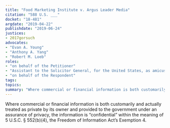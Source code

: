 ```yaml
---
title: "Food Marketing Institute v. Argus Leader Media"
citation: "588 U.S. ___"
docket: "18-481"
argdate: "2019-04-22"
publishdate: "2019-06-24"
justices:
- 2017gorsuch
advocates:
- "Evan A. Young"
- "Anthony A. Yang"
- "Robert M. Loeb"
roles:
- "on behalf of the Petitioner"
- "Assistant to the Solicitor General, for the United States, as amicus curiae, supporting the Petitioner"
- "on behalf of the Respondent"
tags:
topics:
summary: "Where commercial or financial information is both customarily and actually treated as private by its owner and provided to the government under an assurance of privacy, the information is “confidential” within the meaning of 5 U.S.C. § 552(b)(4), the Freedom of Information Act’s Exemption 4."
---
```

Where commercial or financial information is both customarily and actually treated as private by its owner and provided to the government under an assurance of privacy, the information is “confidential” within the meaning of 5 U.S.C. § 552(b)(4), the Freedom of Information Act’s Exemption 4.